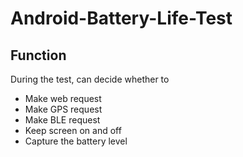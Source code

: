 # Android-Battery-Life-Test

## Function
During the test, can decide whether to
- Make web request
- Make GPS request
- Make BLE request
- Keep screen on and off
- Capture the battery level